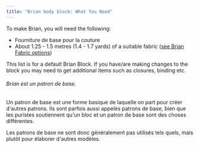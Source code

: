```yaml
---
title: "Brian body block: What You Need"
---
```


To make Brian, you will need the following:

- Fourniture de base pour la couture
- About 1.25 - 1.5 metres (1.4 - 1.7 yards) of a suitable fabric ([see Brian Fabric options](/docs/patterns/brian/fabric/))

This list is for a default Brian Block. If you have/are making changes to the block you may need to get additional items such as closures, binding etc.

<Note>

###### Brian est un patron de base.

Un patron de base est une forme basique de laquelle on part pour créer d'autres patrons.
Ils sont parfois aussi appelés patrons de base, bien que les puristes soutiennent qu'un bloc et un patron de base sont des choses différentes.

Les patrons de base ne sont donc généralement pas utilisés tels quels, mais plutôt pour élaborer d'autres modèles.

</Note>
